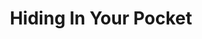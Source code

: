 ---
layout: piece
colection_name: beading
title: Hiding In Your Pocket
id: hiding-in-your-pocket
media: Glass beads, ceramic clay glazed, material, antique buttons, fabric, thread
description: Quilted fabric, with mixed media, peyote stitch beading matted in glassed maple frame 2 inches in depth.
dimensions: 17" x 17½"
price: $320
create_date: 2012
---